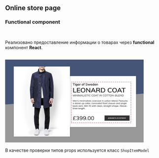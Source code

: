 ## Online store page
### Functional component

<br>

Реализовано предоставление информации о товарах через __functional__ компонент __React__.

<br>
<img src="./preview.png" width="450" height="270" alt="Demo">
<br>

В качестве проверки типов props используется класс `ShopItemModel`

